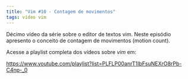 ```yaml
---
title: "Vim #10 - Contagem de movimentos"
tags: vídeo vim 
---
```


Décimo vídeo da série sobre o editor de textos vim. Neste episódio apresento o conceito de contagem de movimentos (motion count).

Acesse a playlist completa dos vídeos sobre *vim* em:

https://www.youtube.com/playlist?list=PLFLP00anrT1IbFsuNEXrO8rPb-C4np-_0

